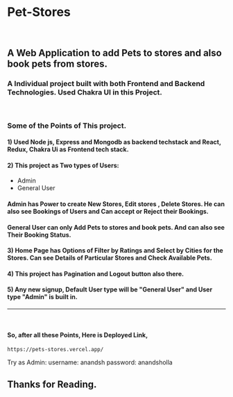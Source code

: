 # Pet-Stores
<br>

## A Web Application to add Pets to stores and also book pets from stores. 

### A Individual project built with both Frontend and Backend Technologies. Used Chakra UI in this Project.

<br>

### Some of the Points of This project.

#### 1) Used Node js, Express and Mongodb as backend techstack and React, Redux, Chakra Ui as Frontend tech stack.

#### 2) This project as Two types of Users:
* Admin
* General User
#### Admin has Power to create New Stores, Edit stores , Delete Stores. He can also see Bookings of Users and Can accept or Reject their Bookings.

#### General User can only Add Pets to stores and book pets. And can also see Their Booking Status. 

#### 3) Home Page has Options of Filter by Ratings and Select by Cities for the Stores. Can see Details of Particular Stores and Check Available Pets.

#### 4) This project has Pagination and Logout button also there.

#### 5) Any new signup, Default User type will be "General User" and User type "Admin" is built in.

<hr>
<br>

#### So, after all these Points, Here is Deployed Link,
```
https://pets-stores.vercel.app/
```

Try as Admin:
username: anandsh
password: anandsholla

## Thanks for Reading.
